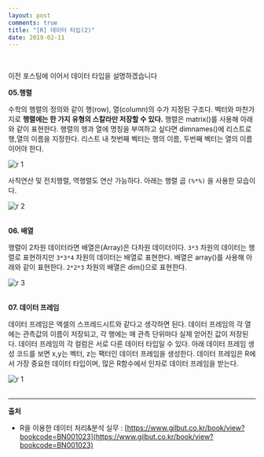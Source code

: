 ```yaml
---
layout: post
comments: true
title: "[R] 데이터 타입(2)"
date: 2019-02-11
--- 
```

<br/>

이전 포스팅에 이어서 데이터 타입을 설명하겠습니다
<br/>

**05.행렬**
<br/>

수학의 행렬의 정의와 같이 행(row), 열(column)의 수가 지정된 구조다. 벡터와 마찬가지로 **행렬에는 한 가지 유형의 스칼라만 저장할 수 있다.**
행렬은 matrix()를 사용해 아래와 같이 표현한다. 행렬의 행과 열에 명칭을 부여하고 싶다면 dimnames()에 리스트로 행,열의 이름을 지정한다.
리스트 내 첫번째 벡터는 행의 이름, 두번째 벡터는 열의 이름이어야 한다.
<br/>

![r 1](https://user-images.githubusercontent.com/29648470/52607513-c4608c80-2eb9-11e9-834f-bf890355f7d8.PNG)
<br/>

사칙연산 및 전치행렬, 역행렬도 연산 가능하다. 아래는 행렬 곱 ``` (%*%) ``` 을 사용한 모습이다.
<br/>

![r 2](https://user-images.githubusercontent.com/29648470/52608090-1efae800-2ebc-11e9-86e6-1fc069fcf05c.PNG)
<br/><br/>

**06. 배열**
<br/>

행렬이 2차원 데이터라면 배열은(Array)은 다차원 데이터이다. ```3*3``` 차원의 데이터는 행렬로 표현하지만 ```3*3*4``` 차원의 데이터는 배열로 표현한다.
배열은 array()를 사용해 아래와 같이 표현한다. ```2*2*3``` 차원의 배열은 dim()으로 표현한다.
<br/>

![r 3](https://user-images.githubusercontent.com/29648470/52608317-e4457f80-2ebc-11e9-98f7-9553df184151.PNG)
<br/><br/>

**07. 데이터 프레임**
<br/>

데이터 프레임은 엑셀의 스프레드시트와 같다고 생각하면 된다. 데이터 프레임의 각 열에는 관측값의 이름이 저장되고, 각 행에는 매 관측 단위마다
실제 얻어진 값이 저장된다. 데이터 프레임의 각 컬럼은 서로 다른 데이터 타입일 수 있다. 아래 데이터 프레임 생성 코드를 보면 x,y는 벡터, z는 팩터인 데이터 프레임을 생성한다. 데이터 프레임은 R에서 가장 중요한 데이터 타입이며, 많은 R함수에서 인자로 데이터 프레임을 받는다. 
<br/>

![r 1](https://user-images.githubusercontent.com/29648470/52608735-3044f400-2ebe-11e9-8d7d-ccf5883946a3.PNG)
<br/><br/>

<hr>

<strong>출처</strong>
* R을 이용한 데이터 처리&분석 실무 : [https://www.gilbut.co.kr/book/view?bookcode=BN001023](https://www.gilbut.co.kr/book/view?bookcode=BN001023)
<br/><br/>









